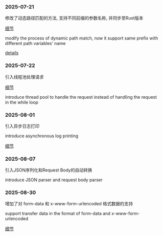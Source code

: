 ### 2025-07-21
修改了动态路径匹配的方法, 支持不同前缀的参数名称, 并同步至Rust版本

[细节](https://github.com/FTBoojux/plp/blob/main/documents/DevelopmentJournal/250721.pathvariablesForRust.md)

modify the process of dynamic path match, now it support same prefix with different path variables' name

[details](https://github.com/FTBoojux/plp/blob/main/documents/DevelopmentJournal/250721.pathvariablesForRust.en.md)

### 2025-07-22
引入线程池处理请求

[细节](https://github.com/FTBoojux/plp/blob/main/documents/DevelopmentJournal/250722.stressTestOnSingleMachine.en.md)

introduce thread pool to handle the request instead of handling the request in the while loop

### 2025-08-01
引入异步日志打印

introduce asynchronous log printing

[细节](https://github.com/FTBoojux/plp/blob/main/documents/DevelopmentJournal/250801.asynchronousLogPrint.md)

### 2025-08-07
引入JSON序列化和Request Body的自动转换

introduce JSON parser and request body parser

### 2025-08-30
增加了对 form-data 和 x-www-form-urlencoded 格式数据的支持

support transfer data  in the format of form-data and x-www-form-urlencoded

[细节](https://github.com/FTBoojux/plp/blob/main/documents/DevelopmentJournal/250830.formDataAndUrlencoded.md)